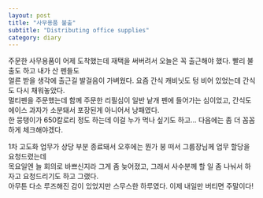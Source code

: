 ```yaml
---
layout: post
title: "사무용품 불출"
subtitle: "Distributing office supplies"
category: diary
---
```


주문한 사무용품이 어제 도착했는데 재택을 써버려서 오늘은 꼭 출근해야 했다. 빨리 불출도 하고 내가 산 펜들도<br>
얼른 받을 생각에 출근길 발걸음이 가벼웠다. 요즘 간식 캐비닛도 텅 비어 있었는데 간식도 다시 채워놓았다.<br>
멀티펜을 주문했는데 함께 주문한 리필심이 일반 낱개 펜에 들어가는 심이었고, 간식도 에이스 과자가 소분돼서 포장된게 아니어서 낭패였다.<br>
한 뭉탱이가 650칼로리 정도 하는데 이걸 누가 먹나 싶기도 하고... 다음에는 좀 더 꼼꼼하게 체크해야겠다.<br>

1차 고도화 업무가 상당 부분 종료돼서 오후에는 뭔가 붕 떠서 그룹장님께 업무 할당을 요청드렸는데<br>
목요일엔 늘 회의로 바쁘신지라 그게 좀 늦어졌고, 그래서 사수분께 할 일 좀 나눠서 하자고 요청드리기도 하고 그랬다.<br>
아무튼 다소 루즈해진 감이 있었지만 스무스한 하루였다. 이제 내일만 버티면 주말이다!